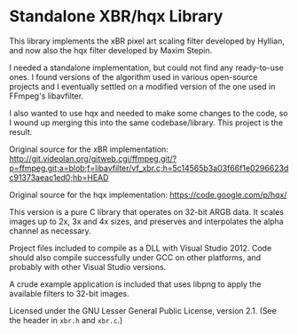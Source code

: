 Standalone XBR/hqx Library
==========================

This library implements the xBR pixel art scaling filter developed by Hyllian,
and now also the hqx filter developed by Maxim Stepin.

I needed a standalone implementation, but could not find any ready-to-use ones.
I found versions of the algorithm used in various open-source projects and I
eventually settled on a modified version of the one used in FFmpeg's
libavfilter.

I also wanted to use hqx and needed to make some changes to the code, so I
wound up merging this into the same codebase/library. This project is the
result.

Original source for the xBR implementation: http://git.videolan.org/gitweb.cgi/ffmpeg.git/?p=ffmpeg.git;a=blob;f=libavfilter/vf_xbr.c;h=5c14565b3a03f66f1e0296623dc91373aeac1ed0;hb=HEAD

Original source for the hqx implementation: https://code.google.com/p/hqx/

This version is a pure C library that operates on 32-bit ARGB data. It scales
images up to 2x, 3x and 4x sizes, and preserves and interpolates the alpha
channel as necessary.

Project files included to compile as a DLL with Visual Studio 2012. Code
should also compile successfully under GCC on other platforms, and probably
with other Visual Studio versions.

A crude example application is included that uses libpng to apply the
available filters to 32-bit images.

Licensed under the GNU Lesser General Public License, version 2.1. (See the
header in `xbr.h` and `xbr.c`.)

